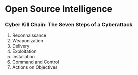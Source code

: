 # Open Source Intelligence

### Cyber Kill Chain: The Seven Steps of a Cyberattack

1. Reconnaissance
2. Weaponization
3. Delivery
4. Exploitation
5. Installation
6. Command and Control
7. Actions on Objectives




